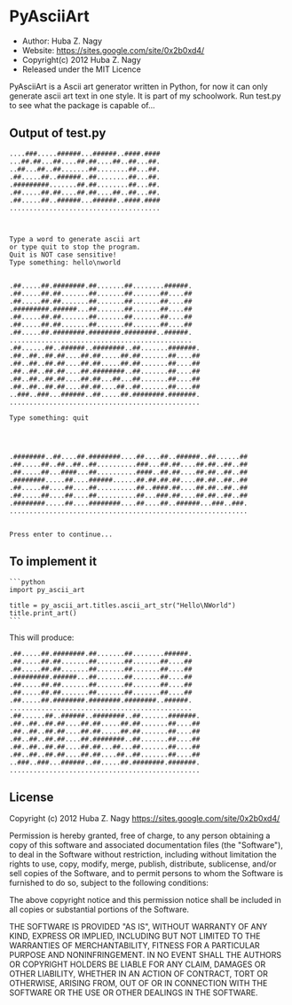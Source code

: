 PyAsciiArt
==========

* Author: Huba Z. Nagy 
* Website: https://sites.google.com/site/0x2b0xd4/
* Copyright(c) 2012 Huba Z. Nagy
* Released under the MIT Licence

PyAsciiArt is a Ascii art generator written in Python, for now it can only 
generate ascii art text in one style. It is part of my schoolwork. Run test.py
to see what the package is capable of...

Output of test.py
-----------------
	
	....###.....######...######..####.####
	...##.##...##....##.##....##..##...##.
	..##...##..##.......##........##...##.
	.##.....##..######..##........##...##.
	.#########.......##.##........##...##.
	.##.....##.##....##.##....##..##...##.
	.##.....##..######...######..####.####
	......................................



	Type a word to generate ascii art
	or type quit to stop the program.
	Quit is NOT case sensitive!
	Type something: hello\nworld


	.##.....##.########.##.......##........######.
	.##.....##.##.......##.......##.......##....##
	.##.....##.##.......##.......##.......##....##
	.#########.######...##.......##.......##....##
	.##.....##.##.......##.......##.......##....##
	.##.....##.##.......##.......##.......##....##
	.##.....##.########.########.########..######.
	..............................................
	.##......##..######..########..##.......#######.
	.##..##..##.##....##.##.....##.##.......##....##
	.##..##..##.##....##.##.....##.##.......##....##
	.##..##..##.##....##.########..##.......##....##
	.##..##..##.##....##.##...##...##.......##....##
	.##..##..##.##....##.##....##..##.......##....##
	..###..###...######..##.....##.########.#######.
	................................................

	Type something: quit




	.########..##....##.########....##....##..######..##......##
	.##.....##..##..##..##..........###...##.##....##.##..##..##
	.##.....##...####...##..........####..##.##....##.##..##..##
	.########.....##....######......##.##.##.##....##.##..##..##
	.##.....##....##....##..........##..####.##....##.##..##..##
	.##.....##....##....##..........##...###.##....##.##..##..##
	.########.....##....########....##....##..######...###..###.
	............................................................


	Press enter to continue...
	
To implement it
---------------

	```python
	import py_ascii_art

	title = py_ascii_art.titles.ascii_art_str("Hello\NWorld")
	title.print_art()
	```

This will produce:

	.##.....##.########.##.......##........######.
	.##.....##.##.......##.......##.......##....##
	.##.....##.##.......##.......##.......##....##
	.#########.######...##.......##.......##....##
	.##.....##.##.......##.......##.......##....##
	.##.....##.##.......##.......##.......##....##
	.##.....##.########.########.########..######.
	..............................................
	.##......##..######..########..##.......#######.
	.##..##..##.##....##.##.....##.##.......##....##
	.##..##..##.##....##.##.....##.##.......##....##
	.##..##..##.##....##.########..##.......##....##
	.##..##..##.##....##.##...##...##.......##....##
	.##..##..##.##....##.##....##..##.......##....##
	..###..###...######..##.....##.########.#######.
	................................................



License
-------

Copyright (c) 2012 Huba Z. Nagy <https://sites.google.com/site/0x2b0xd4/>

Permission is hereby granted, free of charge, to any person obtaining a copy
of this software and associated documentation files (the "Software"), to deal
in the Software without restriction, including without limitation the rights
to use, copy, modify, merge, publish, distribute, sublicense, and/or sell
copies of the Software, and to permit persons to whom the Software is
furnished to do so, subject to the following conditions:

The above copyright notice and this permission notice shall be included in
all copies or substantial portions of the Software.

THE SOFTWARE IS PROVIDED "AS IS", WITHOUT WARRANTY OF ANY KIND, EXPRESS OR
IMPLIED, INCLUDING BUT NOT LIMITED TO THE WARRANTIES OF MERCHANTABILITY,
FITNESS FOR A PARTICULAR PURPOSE AND NONINFRINGEMENT. IN NO EVENT SHALL THE
AUTHORS OR COPYRIGHT HOLDERS BE LIABLE FOR ANY CLAIM, DAMAGES OR OTHER
LIABILITY, WHETHER IN AN ACTION OF CONTRACT, TORT OR OTHERWISE, ARISING FROM,
OUT OF OR IN CONNECTION WITH THE SOFTWARE OR THE USE OR OTHER DEALINGS IN
THE SOFTWARE.